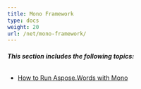 ```yaml
---
title: Mono Framework
type: docs
weight: 20
url: /net/mono-framework/
---
```


###### **This section includes the following topics:** 

- [How to Run Aspose.Words with Mono](/words/net/how-to-run-aspose-words-with-mono/)
